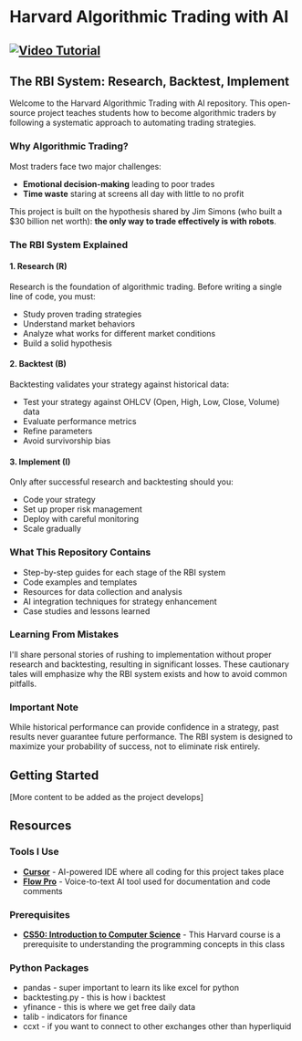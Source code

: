 # Harvard Algorithmic Trading with AI

## [![Video Tutorial](https://img.shields.io/badge/Watch-Video%20Tutorial-red?style=for-the-badge&logo=youtube)](https://youtu.be/Vu62g43_1aE)

## The RBI System: Research, Backtest, Implement

Welcome to the Harvard Algorithmic Trading with AI repository. This open-source project teaches students how to become algorithmic traders by following a systematic approach to automating trading strategies.

### Why Algorithmic Trading?

Most traders face two major challenges:
- **Emotional decision-making** leading to poor trades
- **Time waste** staring at screens all day with little to no profit

This project is built on the hypothesis shared by Jim Simons (who built a $30 billion net worth): **the only way to trade effectively is with robots**.

### The RBI System Explained

#### 1. Research (R)
Research is the foundation of algorithmic trading. Before writing a single line of code, you must:
- Study proven trading strategies
- Understand market behaviors
- Analyze what works for different market conditions
- Build a solid hypothesis

#### 2. Backtest (B)
Backtesting validates your strategy against historical data:
- Test your strategy against OHLCV (Open, High, Low, Close, Volume) data
- Evaluate performance metrics
- Refine parameters
- Avoid survivorship bias

#### 3. Implement (I)
Only after successful research and backtesting should you:
- Code your strategy
- Set up proper risk management
- Deploy with careful monitoring
- Scale gradually

### What This Repository Contains

- Step-by-step guides for each stage of the RBI system
- Code examples and templates
- Resources for data collection and analysis
- AI integration techniques for strategy enhancement
- Case studies and lessons learned

### Learning From Mistakes

I'll share personal stories of rushing to implementation without proper research and backtesting, resulting in significant losses. These cautionary tales will emphasize why the RBI system exists and how to avoid common pitfalls.

### Important Note

While historical performance can provide confidence in a strategy, past results never guarantee future performance. The RBI system is designed to maximize your probability of success, not to eliminate risk entirely.

## Getting Started

[More content to be added as the project develops] 

## Resources

### Tools I Use
- **[Cursor](https://cursor.sh/)** - AI-powered IDE where all coding for this project takes place
- **[Flow Pro](https://wisprflow.ai/)** - Voice-to-text AI tool used for documentation and code comments

### Prerequisites
- **[CS50: Introduction to Computer Science](https://www.youtube.com/watch?v=3LPJfIKxwWc&list=PLhQjrBD2T381WAHyx1pq-sBfykqMBI7V4)** - This Harvard course is a prerequisite to understanding the programming concepts in this class 

### Python Packages
- pandas - super important to learn its like excel for python 
- backtesting.py - this is how i backtest
- yfinance - this is where we get free daily data
- talib - indicators for finance
- ccxt - if you want to connect to other exchanges other than hyperliquid